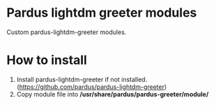# Pardus lightdm greeter modules
Custom pardus-lightdm-greeter modules.

# How to install
1. Install pardus-lightdm-greeter if not installed. (https://github.com/pardus/pardus-lightdm-greeter)
1. Copy module file into **/usr/share/pardus/pardus-greeter/module/**
